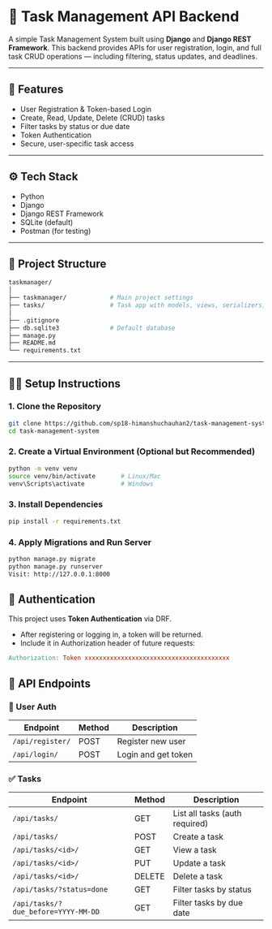 # 📝 Task Management API Backend

A simple Task Management System built using **Django** and **Django REST Framework**. This backend provides APIs for user registration, login, and full task CRUD operations — including filtering, status updates, and deadlines.

---

## 🚀 Features

- User Registration & Token-based Login
- Create, Read, Update, Delete (CRUD) tasks
- Filter tasks by status or due date
- Token Authentication
- Secure, user-specific task access

---

## ⚙️ Tech Stack

- Python
- Django
- Django REST Framework
- SQLite (default)
- Postman (for testing)

---

## 📁 Project Structure

```bash
taskmanager/
│
├── taskmanager/            # Main project settings
├── tasks/                  # Task app with models, views, serializers, urls
│               
├── .gitignore
├── db.sqlite3              # Default database
├── manage.py
├── README.md
└── requirements.txt
```

---

## 🧑‍💻 Setup Instructions

### 1. Clone the Repository

```bash
git clone https://github.com/sp18-himanshuchauhan2/task-management-system.git
cd task-management-system
```

### 2. Create a Virtual Environment (Optional but Recommended)

```bash
python -m venv venv
source venv/bin/activate       # Linux/Mac
venv\Scripts\activate          # Windows
```

### 3. Install Dependencies

```bash
pip install -r requirements.txt
```

### 4. Apply Migrations and Run Server

```bash
python manage.py migrate
python manage.py runserver
Visit: http://127.0.0.1:8000
```

## 🔐 Authentication
This project uses **Token Authentication** via DRF.
<ul>
    <li>After registering or logging in, a token will be returned.</li>
    <li>Include it in Authorization header of future requests:</li>
</ul>

```makefile
Authorization: Token xxxxxxxxxxxxxxxxxxxxxxxxxxxxxxxxxxxxxxxx
```

## 📮 API Endpoints
### 🧑 User Auth

| Endpoint         | Method | Description         |
| ---------------- | ------ | ------------------- |
| `/api/register/` | POST   | Register new user   |
| `/api/login/`    | POST   | Login and get token |

### ✅ Tasks
| Endpoint                            | Method | Description                    |
| ----------------------------------- | ------ | ------------------------------ |
| `/api/tasks/`                       | GET    | List all tasks (auth required) |
| `/api/tasks/`                       | POST   | Create a task                  |
| `/api/tasks/<id>/`                  | GET    | View a task                    |
| `/api/tasks/<id>/`                  | PUT    | Update a task                  |
| `/api/tasks/<id>/`                  | DELETE | Delete a task                  |
| `/api/tasks/?status=done`           | GET    | Filter tasks by status         |
| `/api/tasks/?due_before=YYYY-MM-DD` | GET    | Filter tasks by due date       |


